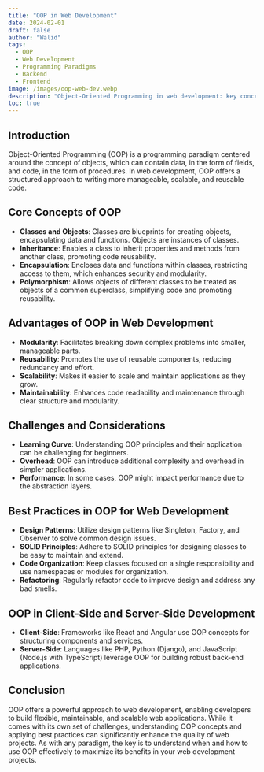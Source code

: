 ```yaml
---
title: "OOP in Web Development"
date: 2024-02-01
draft: false
author: "Walid"
tags:
  - OOP
  - Web Development
  - Programming Paradigms
  - Backend
  - Frontend
image: /images/oop-web-dev.webp
description: "Object-Oriented Programming in web development: key concepts, advantages, challenges, and best practices."
toc: true
---
```


## Introduction

Object-Oriented Programming (OOP) is a programming paradigm centered around the concept of objects, which can contain data, in the form of fields, and code, in the form of procedures. In web development, OOP offers a structured approach to writing more manageable, scalable, and reusable code.

## Core Concepts of OOP

- **Classes and Objects**: Classes are blueprints for creating objects, encapsulating data and functions. Objects are instances of classes.
- **Inheritance**: Enables a class to inherit properties and methods from another class, promoting code reusability.
- **Encapsulation**: Encloses data and functions within classes, restricting access to them, which enhances security and modularity.
- **Polymorphism**: Allows objects of different classes to be treated as objects of a common superclass, simplifying code and promoting reusability.

## Advantages of OOP in Web Development

- **Modularity**: Facilitates breaking down complex problems into smaller, manageable parts.
- **Reusability**: Promotes the use of reusable components, reducing redundancy and effort.
- **Scalability**: Makes it easier to scale and maintain applications as they grow.
- **Maintainability**: Enhances code readability and maintenance through clear structure and modularity.

## Challenges and Considerations

- **Learning Curve**: Understanding OOP principles and their application can be challenging for beginners.
- **Overhead**: OOP can introduce additional complexity and overhead in simpler applications.
- **Performance**: In some cases, OOP might impact performance due to the abstraction layers.

## Best Practices in OOP for Web Development

- **Design Patterns**: Utilize design patterns like Singleton, Factory, and Observer to solve common design issues.
- **SOLID Principles**: Adhere to SOLID principles for designing classes to be easy to maintain and extend.
- **Code Organization**: Keep classes focused on a single responsibility and use namespaces or modules for organization.
- **Refactoring**: Regularly refactor code to improve design and address any bad smells.

## OOP in Client-Side and Server-Side Development

- **Client-Side**: Frameworks like React and Angular use OOP concepts for structuring components and services.
- **Server-Side**: Languages like PHP, Python (Django), and JavaScript (Node.js with TypeScript) leverage OOP for building robust back-end applications.

## Conclusion

OOP offers a powerful approach to web development, enabling developers to build flexible, maintainable, and scalable web applications. While it comes with its own set of challenges, understanding OOP concepts and applying best practices can significantly enhance the quality of web projects. As with any paradigm, the key is to understand when and how to use OOP effectively to maximize its benefits in your web development projects.

